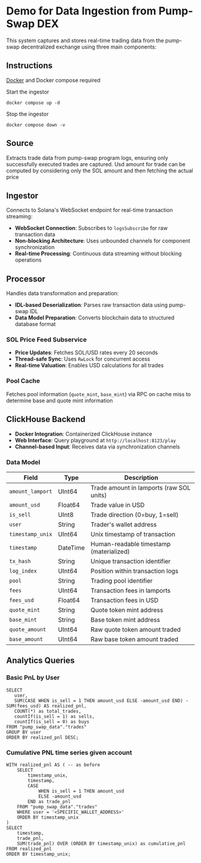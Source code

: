 # Demo for Data Ingestion from Pump-Swap DEX

This system captures and stores real-time trading data from the pump-swap decentralized exchange using three main components:

## Instructions
[Docker](https://docs.docker.com/get-started/get-docker/) and Docker compose required

Start the ingestor
```shell
docker compose up -d
```
Stop the ingestor
```shell
docker compose down -v
```

##  Source
Extracts trade data from pump-swap program logs, ensuring only successfully executed trades are captured.
Usd amount for trade can be computed by considering only the SOL amount and then fetching the actual price

## Ingestor
Connects to Solana's WebSocket endpoint for real-time transaction streaming:
- **WebSocket Connection**: Subscribes to `logsSubscribe` for raw transaction data
- **Non-blocking Architecture**: Uses unbounded channels for component synchronization
- **Real-time Processing**: Continuous data streaming without blocking operations

## Processor
Handles data transformation and preparation:
- **IDL-based Deserialization**: Parses raw transaction data using pump-swap IDL
- **Data Model Preparation**: Converts blockchain data to structured database format

### SOL Price Feed Subservice
- **Price Updates**: Fetches SOL/USD rates every 20 seconds
- **Thread-safe Sync**: Uses `RwLock` for concurrent access
- **Real-time Valuation**: Enables USD calculations for all trades

### Pool Cache 
Fetches pool information (`quote_mint`, `base_mint`) via RPC on cache miss to determine base and quote mint information

## ClickHouse Backend
- **Docker Integration**: Containerized ClickHouse instance
- **Web Interface**: Query playground at `http://localhost:8123/play`
- **Channel-based Input**: Receives data via synchronization channels

### Data Model

| Field | Type | Description |
|-------|------|-------------|
| `amount_lamport` | UInt64 | Trade amount in lamports (raw SOL units) |
| `amount_usd` | Float64 | Trade value in USD |
| `is_sell` | UInt8 | Trade direction (0=buy, 1=sell) |
| `user` | String | Trader's wallet address |
| `timestamp_unix` | UInt64 | Unix timestamp of transaction |
| `timestamp` | DateTime | Human-readable timestamp (materialized) |
| `tx_hash` | String | Unique transaction identifier |
| `log_index` | UInt64 | Position within transaction logs |
| `pool` | String | Trading pool identifier |
| `fees` | UInt64 | Transaction fees in lamports |
| `fees_usd` | Float64 | Transaction fees in USD |
| `quote_mint` | String | Quote token mint address |
| `base_mint` | String | Base token mint address |
| `quote_amount` | UInt64 | Raw quote token amount traded |
| `base_amount` | UInt64 | Raw base token amount traded |

## Analytics Queries

### Basic PnL by User
```clickhouse
SELECT 
   user,
   SUM(CASE WHEN is_sell = 1 THEN amount_usd ELSE -amount_usd END) - SUM(fees_usd) AS realized_pnl,
   COUNT(*) as total_trades,
   countIf(is_sell = 1) as sells,
   countIf(is_sell = 0) as buys
FROM "pump_swap_data"."trades"
GROUP BY user
ORDER BY realized_pnl DESC;
```
### Cumulative PNL time series given account
```clickhouse
WITH realized_pnl AS ( -- as before
    SELECT 
        timestamp_unix,
        timestamp,
        CASE 
            WHEN is_sell = 1 THEN amount_usd
            ELSE -amount_usd
        END as trade_pnl
    FROM "pump_swap_data"."trades"
    WHERE user = '<SPECIFIC_WALLET_ADDRESS>'
    ORDER BY timestamp_unix
)
SELECT 
    timestamp,
    trade_pnl,
    SUM(trade_pnl) OVER (ORDER BY timestamp_unix) as cumulative_pnl
FROM realized_pnl
ORDER BY timestamp_unix;
```